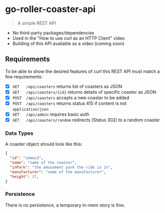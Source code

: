 # go-roller-coaster-api

> A simple REST API

* No third-party packages/dependencies
* Used in the "How to use curl as an HTTP Client" video
* Building of this API available as a video (coming soon)

## Requirements

To be able to show the desired features of curl this REST API must match a few
requirements:

* [x] `GET   /api/coasters` returns list of coasters as JSON
* [x] `GET   /api/coasters/{id}` returns details of specific coaster as JSON
* [x] `POST  /api/coasters` accepts a new coaster to be added
* [x] `POST  /api/coasters` returns status 415 if content is not `application/json`
* [x] `GET   /api/admin` requires basic auth
* [x] `GET   /api/coasters/random` redirects (Status 302) to a random coaster

### Data Types

A coaster object should look like this:
```json
{
  "id": "someid",
  "name": "name of the coaster",
  "inPark": "the amusement park the ride is in",
  "manufacturer": "name of the manufacturer",
  "height": 27,
}
```

### Persistence

There is no persistence, a temporary in-mem story is fine.
